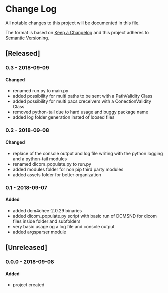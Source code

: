 # Change Log
All notable changes to this project will be documented in this file.

The format is based on [Keep a Changelog](http://keepachangelog.com/)
and this project adheres to [Semantic Versioning](http://semver.org/).

## [Released]

### 0.3 - 2018-09-09
#### Changed
- renamed run.py to main.py
- added possibility for multi paths to be sent with a PathValidity Class
- added possibility for multi pacs creceivers with a ConectionValidity Class
- removed python-tail due to hard usage and buggy package name
- added log folder generation insted of loosed files

### 0.2 - 2018-09-08
#### Changed
- replace of the console output and log file writing with the python logging and a python-tail modules
- renamed dicom_populate.py to run.py
- added modules folder for non pip third party modules
- added assets folder for better organization

### 0.1 - 2018-09-07
#### Added
- added dcm4chee-2.0.29 binaries
- added dicom_populate.py script with basic run of DCMSND for dicom files inside folder and subfolders
- very basic usage og a log file and console output
- added argsparser module

## [Unreleased]

### 0.0.0 - 2018-09-08
#### Added
- project created